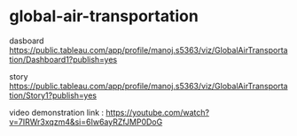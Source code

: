 # global-air-transportation

dasboard
https://public.tableau.com/app/profile/manoj.s5363/viz/GlobalAirTransportation/Dashboard1?publish=yes

story
https://public.tableau.com/app/profile/manoj.s5363/viz/GlobalAirTransportation/Story1?publish=yes

video demonstration link :
https://youtube.com/watch?v=7IRWr3xqzm4&si=6Iw6ayRZfJMP0DoG
